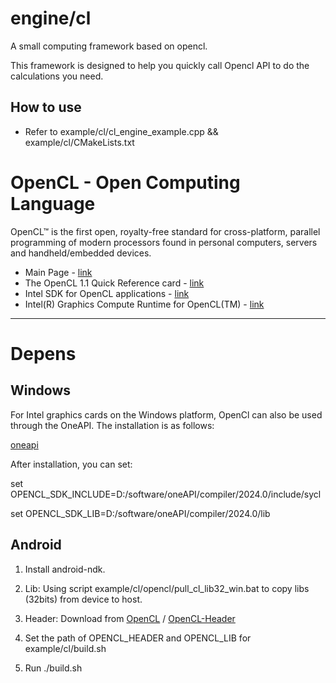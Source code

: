 # engine/cl

A small computing framework based on opencl. 

This framework is designed to help you quickly call Opencl API to do the calculations you need.

## How to use

* Refer to example/cl/cl_engine_example.cpp && example/cl/CMakeLists.txt

# OpenCL - Open Computing Language
OpenCL™ is the first open, royalty-free standard for cross-platform, parallel programming of modern processors found in personal computers, servers and handheld/embedded devices.
* Main Page - [link](https://www.khronos.org/opencl/)
* The OpenCL 1.1 Quick Reference card - [link](http://www.khronos.org/files/opencl-1-1-quick-reference-card.pdf)
* Intel SDK for OpenCL applications - [link](https://software.intel.com/en-us/opencl-sdk/choose-download)
* Intel(R) Graphics Compute Runtime for OpenCL(TM) - [link](https://github.com/intel/compute-runtime)
---

# Depens

## Windows

For Intel graphics cards on the Windows platform, OpenCl can also be used through the OneAPI. The installation is as follows:

[oneapi](https://www.intel.com/content/www/us/en/developer/tools/oneapi/base-toolkit-download.html)

After installation, you can set:

set OPENCL_SDK_INCLUDE=D:/software/oneAPI/compiler/2024.0/include/sycl

set OPENCL_SDK_LIB=D:/software/oneAPI/compiler/2024.0/lib

## Android

1. Install android-ndk.

2. Lib: Using script example/cl/opencl/pull_cl_lib32_win.bat to copy libs (32bits) from device to host.

3. Header: Download from [OpenCL](https://registry.khronos.org/OpenCL/) / [OpenCL-Header](https://github.com/KhronosGroup/OpenCL-Headers)

4. Set the path of OPENCL_HEADER and OPENCL_LIB for example/cl/build.sh

5. Run ./build.sh